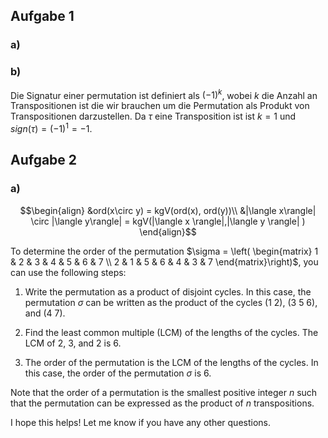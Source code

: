
## Aufgabe 1

### a)


### b)
Die Signatur einer permutation ist definiert als $(-1)^k$, wobei $k$ die Anzahl an Transpositionen ist die wir brauchen um die Permutation als Produkt von Transpositionen darzustellen.
Da $\tau$ eine Transposition ist ist $k = 1$ und $sign(\tau) = (-1)^1 = -1$.

## Aufgabe 2

### a)
$$\begin{align}
&ord(x\circ y) = kgV(ord(x), ord(y))\\
&|\langle x\rangle| \circ |\langle y\rangle| = kgV(|\langle x \rangle|,|\langle y \rangle| )
\end{align}$$


To determine the order of the permutation $\sigma = \left( \begin{matrix} 1 & 2 & 3 & 4 & 5 & 6 & 7 \\ 2 & 1 & 5 & 6 & 4 & 3 & 7 \end{matrix}\right)$, you can use the following steps:

1.  Write the permutation as a product of disjoint cycles. In this case, the permutation $\sigma$ can be written as the product of the cycles $(1 \ 2)$, $(3 \ 5 \ 6)$, and $(4 \ 7)$.
    
2.  Find the least common multiple (LCM) of the lengths of the cycles. The LCM of 2, 3, and 2 is 6.
    
3.  The order of the permutation is the LCM of the lengths of the cycles. In this case, the order of the permutation $\sigma$ is 6.
    

Note that the order of a permutation is the smallest positive integer $n$ such that the permutation can be expressed as the product of $n$ transpositions.

I hope this helps! Let me know if you have any other questions.